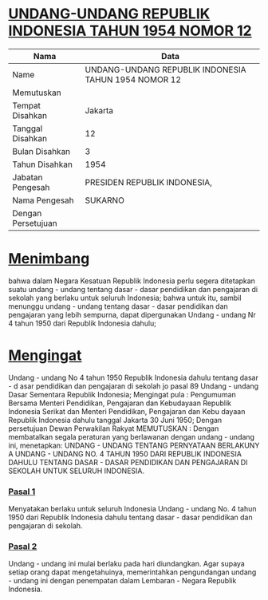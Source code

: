 # [UNDANG-UNDANG REPUBLIK INDONESIA TAHUN 1954 NOMOR 12](http://example.org/legal/document/uu/1954/12)

| Nama | Data |
| ------ | ----- |
|Name|UNDANG-UNDANG REPUBLIK INDONESIA TAHUN 1954 NOMOR 12|
|Memutuskan||
|Tempat Disahkan|Jakarta|
|Tanggal Disahkan|12|
|Bulan Disahkan|3|
|Tahun Disahkan|1954|
|Jabatan Pengesah|PRESIDEN REPUBLIK INDONESIA,|
|Nama Pengesah|SUKARNO|
|Dengan Persetujuan||
# [Menimbang](http://example.org/legal/document/uu/1954/12/menimbang)
bahwa dalam Negara Kesatuan Republik Indonesia perlu segera ditetapkan suatu undang - undang tentang dasar - dasar pendidikan dan pengajaran di sekolah yang berlaku untuk seluruh Indonesia; bahwa untuk itu, sambil menunggu undang - undang tentang dasar - dasar pendidikan dan pengajaran yang lebih sempurna, dapat dipergunakan Undang - undang Nr 4 tahun 1950 dari Republik Indonesia dahulu;
# [Mengingat](http://example.org/legal/document/uu/1954/12/mengingat)
Undang - undang No 4 tahun 1950 Republik Indonesia dahulu tentang dasar - d asar pendidikan dan pengajaran di sekolah jo pasal 89 Undang - undang Dasar Sementara Republik Indonesia; Mengingat pula : Pengumuman Bersama Menteri Pendidikan, Pengajaran dan Kebudayaan Republik Indonesia Serikat dan Menteri Pendidikan, Pengajaran dan Kebu dayaan Republik Indonesia dahulu tanggal Jakarta 30 Juni 1950; Dengan persetujuan Dewan Perwakilan Rakyat MEMUTUSKAN : Dengan membatalkan segala peraturan yang berlawanan dengan undang - undang ini, menetapkan: UNDANG - UNDANG TENTANG PERNYATAAN BERLAKUNY A UNDANG - UNDANG NO. 4 TAHUN 1950 DARI REPUBLIK INDONESIA DAHULU TENTANG DASAR - DASAR PENDIDIKAN DAN PENGAJARAN DI SEKOLAH UNTUK SELURUH INDONESIA.

### [Pasal 1](http://example.org/legal/document/uu/1954/12/pasal/0001)
Menyatakan berlaku untuk seluruh Indonesia Undang - undang No. 4 tahun 1950 dari Republik Indonesia dahulu tentang dasar - dasar pendidikan dan pengajaran di sekolah.


### [Pasal 2](http://example.org/legal/document/uu/1954/12/pasal/0002)
Undang - undang ini mulai berlaku pada hari diundangkan. Agar supaya setiap orang dapat mengetahuinya, memerintahkan pengundangan undang - undang ini dengan penempatan dalam Lembaran - Negara Republik Indonesia.
